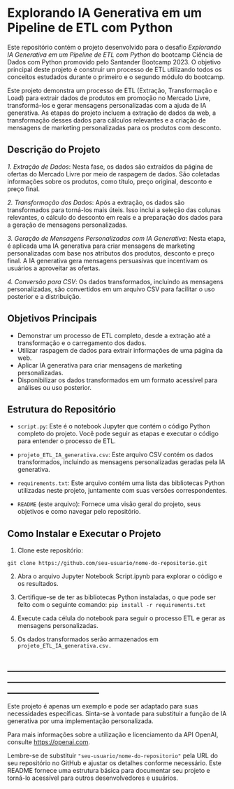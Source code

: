 
# Explorando IA Generativa em um Pipeline de ETL com Python

Este repositório contém o projeto desenvolvido para o desafio *Explorando IA Generativa em um Pipeline de ETL com Python* do bootcamp Ciência de Dados com Python promovido pelo Santander Bootcamp 2023. O objetivo principal deste projeto é construir um processo de ETL utilizando todos os conceitos estudados durante o primeiro e o segundo módulo do bootcamp.

Este projeto demonstra um processo de ETL (Extração, Transformação e Load) para extrair dados de produtos em promoção no Mercado Livre, transformá-los e gerar mensagens personalizadas com a ajuda de IA generativa. As etapas do projeto incluem a extração de dados da web, a transformação desses dados para cálculos relevantes e a criação de mensagens de marketing personalizadas para os produtos com desconto.


## Descrição do Projeto
*1. Extração de Dados*: Nesta fase, os dados são extraídos da página de ofertas do Mercado Livre por meio de raspagem de dados. São coletadas informações sobre os produtos, como título, preço original, desconto e preço final.

*2. Transformação dos Dados*:
Após a extração, os dados são transformados para torná-los mais úteis. Isso inclui a seleção das colunas relevantes, o cálculo do desconto em reais e a preparação dos dados para a geração de mensagens personalizadas.

*3. Geração de Mensagens Personalizadas com IA Generativa*:
Nesta etapa, é aplicada uma IA generativa para criar mensagens de marketing personalizadas com base nos atributos dos produtos, desconto e preço final. A IA generativa gera mensagens persuasivas que incentivam os usuários a aproveitar as ofertas.

*4. Conversão para CSV*: 
Os dados transformados, incluindo as mensagens personalizadas, são convertidos em um arquivo CSV para facilitar o uso posterior e a distribuição.

## Objetivos Principais
- Demonstrar um processo de ETL completo, desde a extração até a transformação e o carregamento dos dados.
- Utilizar raspagem de dados para extrair informações de uma página da web.
- Aplicar IA generativa para criar mensagens de marketing personalizadas.
- Disponibilizar os dados transformados em um formato acessível para análises ou uso posterior.

## Estrutura do Repositório
- `script.py`: Este é o notebook Jupyter que contém o código Python completo do projeto. Você pode seguir as etapas e executar o código para entender o processo de ETL.

- `projeto_ETL_IA_generativa.csv`: Este arquivo CSV contém os dados transformados, incluindo as mensagens personalizadas geradas pela IA generativa.

-  `requirements.txt`: Este arquivo contém uma lista das bibliotecas Python utilizadas neste projeto, juntamente com suas versões correspondentes.

- `README` (este arquivo): Fornece uma visão geral do projeto, seus objetivos e como navegar pelo repositório.
## Como Instalar e Executar o Projeto

1. Clone este repositório:

`git clone https://github.com/seu-usuario/nome-do-repositorio.git`

2. Abra o arquivo Jupyter Notebook Script.ipynb para explorar o código e os resultados.

3. Certifique-se de ter as bibliotecas Python instaladas, o que pode ser feito com o seguinte comando:
`pip install -r requirements.txt`

4. Execute cada célula do notebook para seguir o processo ETL e gerar as mensagens personalizadas.

5. Os dados transformados serão armazenados em `projeto_ETL_IA_generativa.csv.`

##   _________________________________________________________________________________________________________________________
Este projeto é apenas um exemplo e pode ser adaptado para suas necessidades específicas. Sinta-se à vontade para substituir a função de IA generativa por uma implementação personalizada.

Para mais informações sobre a utilização e licenciamento da API OpenAI, consulte https://openai.com.


Lembre-se de substituir `"seu-usuario/nome-do-repositorio"` pela URL do seu repositório no GitHub e ajustar os detalhes conforme necessário. Este README fornece uma estrutura básica para documentar seu projeto e torná-lo acessível para outros desenvolvedores e usuários.
